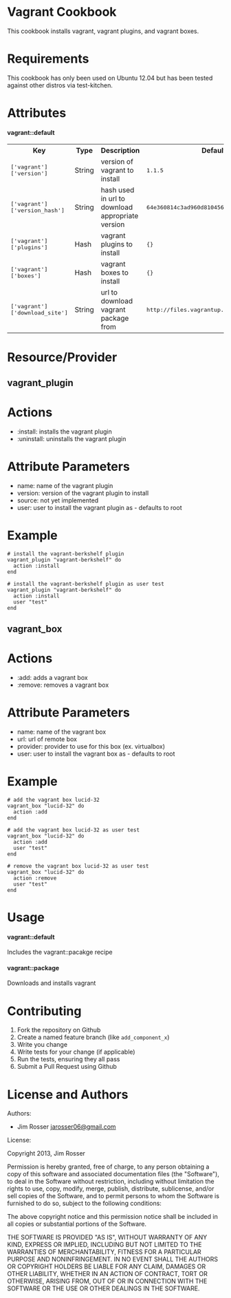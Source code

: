 Vagrant Cookbook
================
This cookbook installs vagrant, vagrant plugins, and vagrant boxes.

Requirements
============
This cookbook has only been used on Ubuntu 12.04 but has been tested
against other distros via test-kitchen.

Attributes
==========
#### vagrant::default
<table>
  <tr>
    <th>Key</th>
    <th>Type</th>
    <th>Description</th>
    <th>Default</th>
  </tr>
  <tr>
    <td><tt>['vagrant']['version']</tt></td>
    <td>String</td>
    <td>version of vagrant to install</td>
    <td><tt>1.1.5</tt></td>
  </tr>
  <tr>
    <td><tt>['vagrant']['version_hash']</tt></td>
    <td>String</td>
    <td>hash used in url to download appropriate version</td>
    <td><tt>64e360814c3ad960d810456add977fd4c7d47ce6</tt></td>
  </tr>
  <tr>
    <td><tt>['vagrant']['plugins']</tt></td>
    <td>Hash</td>
    <td>vagrant plugins to install</td>
    <td><tt>{}</tt></td>
  </tr>
  <tr>
    <td><tt>['vagrant']['boxes']</tt></td>
    <td>Hash</td>
    <td>vagrant boxes to install</td>
    <td><tt>{}</tt></td>
  <tr>
    <td><tt>['vagrant']['download_site']</tt></td>
    <td>String</td>
    <td>url to download vagrant package from</td>
    <td><tt>http://files.vagrantup.com/packages</tt></td>
  </tr>
</table>

Resource/Provider
=================

vagrant_plugin
--------------

# Actions

- :install: installs the vagrant plugin
- :uninstall: uninstalls the vagrant plugin

# Attribute Parameters

- name: name of the vagrant plugin
- version: version of the vagrant plugin to install
- source: not yet implemented
- user: user to install the vagrant plugin as - defaults to root

# Example

    # install the vagrant-berkshelf plugin
    vagrant_plugin "vagrant-berkshelf" do
      action :install
    end

    # install the vagrant-berkshelf plugin as user test
    vagrant_plugin "vagrant-berkshelf" do
      action :install
      user "test"
    end

vagrant_box
--------------

# Actions

- :add: adds a vagrant box 
- :remove: removes a vagrant box 

# Attribute Parameters

- name: name of the vagrant box 
- url: url of remote box 
- provider: provider to use for this box (ex. virtualbox) 
- user: user to install the vagrant box as - defaults to root

# Example

    # add the vagrant box lucid-32 
    vagrant_box "lucid-32" do
      action :add
    end

    # add the vagrant box lucid-32 as user test
    vagrant_box "lucid-32" do
      action :add
      user "test"
    end

    # remove the vagrant box lucid-32 as user test
    vagrant_box "lucid-32" do
      action :remove
      user "test"
    end

Usage
=====
#### vagrant::default
Includes the vagrant::pacakge recipe

#### vagrant::package
Downloads and installs vagrant

Contributing
============
1. Fork the repository on Github
2. Create a named feature branch (like `add_component_x`)
3. Write you change
4. Write tests for your change (if applicable)
5. Run the tests, ensuring they all pass
6. Submit a Pull Request using Github

License and Authors
===================
Authors: 

* Jim Rosser jarosser06@gmail.com

License:

Copyright 2013, Jim Rosser 

 Permission is hereby granted, free of charge, to any person obtaining
 a copy of this software and associated documentation files (the
 "Software"), to deal in the Software without restriction, including
 without limitation the rights to use, copy, modify, merge, publish,
 distribute, sublicense, and/or sell copies of the Software, and to
 permit persons to whom the Software is furnished to do so, subject to
 the following conditions:

 The above copyright notice and this permission notice shall be
 included in all copies or substantial portions of the Software.

 THE SOFTWARE IS PROVIDED "AS IS", WITHOUT WARRANTY OF ANY KIND,
 EXPRESS OR IMPLIED, INCLUDING BUT NOT LIMITED TO THE WARRANTIES OF
 MERCHANTABILITY, FITNESS FOR A PARTICULAR PURPOSE AND
 NONINFRINGEMENT. IN NO EVENT SHALL THE AUTHORS OR COPYRIGHT HOLDERS BE
 LIABLE FOR ANY CLAIM, DAMAGES OR OTHER LIABILITY, WHETHER IN AN ACTION
 OF CONTRACT, TORT OR OTHERWISE, ARISING FROM, OUT OF OR IN CONNECTION
 WITH THE SOFTWARE OR THE USE OR OTHER DEALINGS IN THE SOFTWARE.
